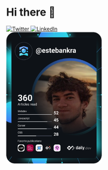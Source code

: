 # Hi there 👋

<div>
  <a href="https://twitter.com/estebankra">
    <img
      src="https://img.shields.io/twitter/follow/estebankra?label=Twitter&logo=twitter&style=flat-square&color=1da1f2&logoColor=ffffff"
      alt="Twitter"
    />
  </a>
  <a href="https://linkedin.com/in/estebankra">
    <img
      src="https://img.shields.io/static/v1?logo=linkedin&style=flat-square&color=0072b1&label=LinkedIn&message=%E2%98%86"
      alt="LinkedIn"
    />
  </a>
</div>
<div>
  <a href="https://app.daily.dev/estebankra" target="_blank">
    <img
      width="256"
      src="https://github.com/estebankra/estebankra/blob/development/devcard.svg"
    />
  </a>
</div>

<!--
**estebankra/estebankra** is a ✨ _special_ ✨ repository because its `README.md` (this file) appears on your GitHub profile.

Here are some ideas to get you started:

- 🔭 I’m currently working on ...
- 🌱 I’m currently learning ...
- 👯 I’m looking to collaborate on ...
- 🤔 I’m looking for help with ...
- 💬 Ask me about ...
- 📫 How to reach me: ...
- 😄 Pronouns: ...
- ⚡ Fun fact: ...
-->
